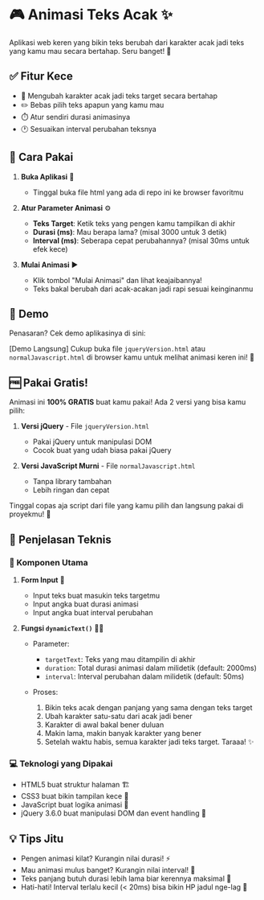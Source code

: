 # 🎮 Animasi Teks Acak ✨

Aplikasi web keren yang bikin teks berubah dari karakter acak jadi teks yang kamu mau secara bertahap. Seru banget! 🚀

## ✅ Fitur Kece

- 🔄 Mengubah karakter acak jadi teks target secara bertahap
- ✏️ Bebas pilih teks apapun yang kamu mau
- ⏱️ Atur sendiri durasi animasinya
- 🕐 Sesuaikan interval perubahan teksnya

## 🚀 Cara Pakai

1. **Buka Aplikasi** 📱

   - Tinggal buka file html yang ada di repo ini ke browser favoritmu

2. **Atur Parameter Animasi** ⚙️

   - **Teks Target**: Ketik teks yang pengen kamu tampilkan di akhir
   - **Durasi (ms)**: Mau berapa lama? (misal 3000 untuk 3 detik)
   - **Interval (ms)**: Seberapa cepat perubahannya? (misal 30ms untuk efek kece)

3. **Mulai Animasi** ▶️
   - Klik tombol "Mulai Animasi" dan lihat keajaibannya!
   - Teks bakal berubah dari acak-acakan jadi rapi sesuai keinginanmu

## 👀 Demo

Penasaran? Cek demo aplikasinya di sini:

[Demo Langsung] Cukup buka file `jqueryVersion.html` atau `normalJavascript.html` di browser kamu untuk melihat animasi keren ini! 🚀

## 🆓 Pakai Gratis!

Animasi ini **100% GRATIS** buat kamu pakai! Ada 2 versi yang bisa kamu pilih:

1. **Versi jQuery** - File `jqueryVersion.html`

   - Pakai jQuery untuk manipulasi DOM
   - Cocok buat yang udah biasa pakai jQuery

2. **Versi JavaScript Murni** - File `normalJavascript.html`
   - Tanpa library tambahan
   - Lebih ringan dan cepat

Tinggal copas aja script dari file yang kamu pilih dan langsung pakai di proyekmu! 🎉

## 🔧 Penjelasan Teknis

### 🧩 Komponen Utama

1. **Form Input** 📝

   - Input teks buat masukin teks targetmu
   - Input angka buat durasi animasi
   - Input angka buat interval perubahan

2. **Fungsi `dynamicText()`** 🧙‍♂️

   - Parameter:

     - `targetText`: Teks yang mau ditampilin di akhir
     - `duration`: Total durasi animasi dalam milidetik (default: 2000ms)
     - `interval`: Interval perubahan dalam milidetik (default: 50ms)

   - Proses:
     1. Bikin teks acak dengan panjang yang sama dengan teks target
     2. Ubah karakter satu-satu dari acak jadi bener
     3. Karakter di awal bakal bener duluan
     4. Makin lama, makin banyak karakter yang bener
     5. Setelah waktu habis, semua karakter jadi teks target. Taraaa! ✨

### 💻 Teknologi yang Dipakai

- HTML5 buat struktur halaman 🏗️
- CSS3 buat bikin tampilan kece 🎨
- JavaScript buat logika animasi 🧠
- jQuery 3.6.0 buat manipulasi DOM dan event handling 🔄

## 💡 Tips Jitu

- Pengen animasi kilat? Kurangin nilai durasi! ⚡
- Mau animasi mulus banget? Kurangin nilai interval! 🧈
- Teks panjang butuh durasi lebih lama biar kerennya maksimal 📏
- Hati-hati! Interval terlalu kecil (< 20ms) bisa bikin HP jadul nge-lag 🐢
